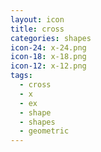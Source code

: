 ```yaml
---
layout: icon
title: cross
categories: shapes
icon-24: x-24.png
icon-18: x-18.png
icon-12: x-12.png
tags:
  - cross
  - x
  - ex
  - shape
  - shapes
  - geometric
---
```

